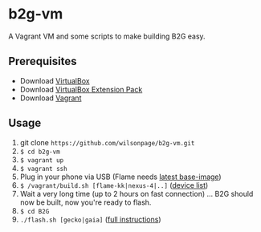# b2g-vm

A Vagrant VM and some scripts to make building B2G easy.

## Prerequisites

- Download [VirtualBox](https://www.virtualbox.org/wiki/Downloads)
- Download [VirtualBox Extension Pack](https://www.virtualbox.org/wiki/Downloads)
- Download [Vagrant](https://www.vagrantup.com/)

## Usage

1. git clone `https://github.com/wilsonpage/b2g-vm.git`
2. `$ cd b2g-vm`
3. `$ vagrant up`
4. `$ vagrant ssh`
5. Plug in your phone via USB (Flame needs [latest base-image](https://developer.mozilla.org/en-US/Firefox_OS/Phone_guide/Flame/Updating_your_Flame))
5. `$ /vagrant/build.sh [flame-kk|nexus-4|..]` ([device list](https://developer.mozilla.org/en-US/Firefox_OS/Preparing_for_your_first_B2G_build#Clone_B2G_repository))
6. Wait a very long time (up to 2 hours on fast connection) ... B2G should now be built, now you're ready to flash.
7. `$ cd B2G`
8. `./flash.sh [gecko|gaia]` ([full instructions](https://developer.mozilla.org/en-US/Firefox_OS/Installing_on_a_mobile_device#Flashing_your_phone))
